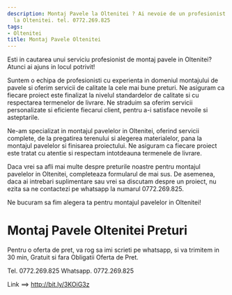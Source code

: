 ```yaml
---
description: Montaj Pavele la Oltenitei ? Ai nevoie de un profesionist in Montaj Pavele
  la Oltenitei. tel. 0772.269.825
tags:
- Oltenitei
title: Montaj Pavele Oltenitei
---
```



Esti in cautarea unui serviciu profesionist de montaj pavele in Oltenitei? Atunci ai ajuns in locul potrivit! 

Suntem o echipa de profesionisti cu experienta in domeniul montajului de pavele si oferim servicii de calitate la cele mai bune preturi. Ne asiguram ca fiecare proiect este finalizat la nivelul standardelor de calitate si cu respectarea termenelor de livrare. Ne straduim sa oferim servicii personalizate si eficiente fiecarui client, pentru a-i satisface nevoile si asteptarile. 

Ne-am specializat in montajul pavelelor in Oltenitei, oferind servicii complete, de la pregatirea terenului si alegerea materialelor, pana la montajul pavelelor si finisarea proiectului. Ne asiguram ca fiecare proiect este tratat cu atentie si respectam intotdeauna termenele de livrare. 

Daca vrei sa afli mai multe despre preturile noastre pentru montajul pavelelor in Oltenitei, completeaza formularul de mai sus. De asemenea, daca ai intrebari suplimentare sau vrei sa discutam despre un proiect, nu ezita sa ne contactezi pe whatsapp la numarul 0772.269.825. 

Ne bucuram sa fim alegera ta pentru montajul pavelelor in Oltenitei!

# Montaj Pavele Oltenitei Preturi
Pentru o oferta de pret, va rog sa imi scrieti pe whatsapp, si va trimitem in 30 min, Gratuit si fara Obligatii Oferta de Pret.

Tel. 0772.269.825
Whatsapp. 0772.269.825

Link ==> http://bit.ly/3KOiG3z